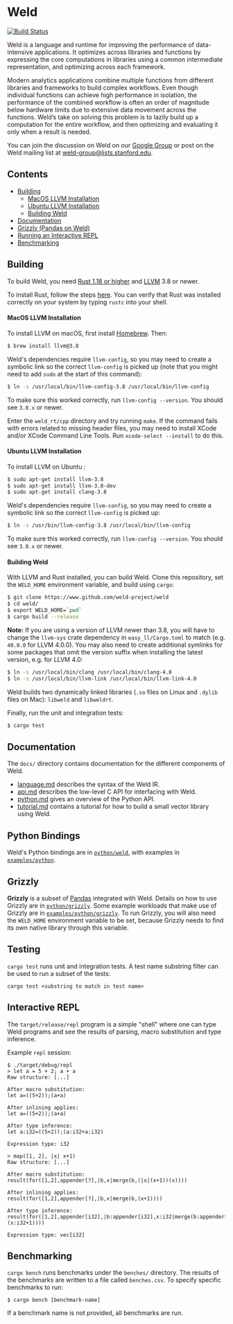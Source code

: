 # Weld

[![Build Status](https://travis-ci.org/weld-project/weld.svg?branch=master)](https://travis-ci.org/weld-project/weld)

Weld is a language and runtime for improving the performance of data-intensive applications. It optimizes across libraries and functions by expressing the core computations in libraries using a common intermediate representation, and optimizing across each framework.

Modern analytics applications combine multiple functions from different libraries and frameworks to build complex workflows. Even though individual functions can achieve high performance in isolation, the performance of the combined workflow is often an order of magnitude below hardware limits due to extensive data movement across the functions. Weld’s take on solving this problem is to lazily build up a computation for the entire workflow, and then optimizing and evaluating it only when a result is needed.

You can join the discussion on Weld on our [Google Group](https://groups.google.com/forum/#!forum/weld-users) or post on the Weld mailing list at [weld-group@lists.stanford.edu](mailto:weld-group@lists.stanford.edu).

## Contents

  * [Building](#building)
      - [MacOS LLVM Installation](#macos-llvm-installation)
      - [Ubuntu LLVM Installation](#ubuntu-llvm-installation)
      - [Building Weld](#building-weld)
  * [Documentation](#documentation)
  * [Grizzly (Pandas on Weld)](#grizzly)
  * [Running an Interactive REPL](#running-an-interactive-repl)
  * [Benchmarking](#benchmarking)

## Building

To build Weld, you need [Rust 1.18 or higher](http://rust-lang.org) and [LLVM](http://llvm.org) 3.8 or newer.

To install Rust, follow the steps [here](https://rustup.rs). You can verify that Rust was installed correctly on your system by typing `rustc` into your shell.

#### MacOS LLVM Installation

To install LLVM on macOS, first install [Homebrew](https://brew.sh/). Then:

```bash
$ brew install llvm@3.8
```

Weld's dependencies require `llvm-config`, so you may need to create a symbolic link so the correct `llvm-config` is picked up (note that you might need to add `sudo` at the start of this command):

```bash
$ ln -s /usr/local/bin/llvm-config-3.8 /usr/local/bin/llvm-config
```

To make sure this worked correctly, run `llvm-config --version`. You should see `3.8.x` or newer.

Enter the `weld_rt/cpp` directory and try running `make`. If the command fails with errors related to missing header files, you may need to install XCode and/or XCode Command Line Tools. Run `xcode-select --install` to do this.

#### Ubuntu LLVM Installation

To install LLVM on Ubuntu :

```bash
$ sudo apt-get install llvm-3.8
$ sudo apt-get install llvm-3.8-dev
$ sudo apt-get install clang-3.8
```

Weld's dependencies require `llvm-config`, so you may need to create a symbolic link so the correct `llvm-config` is picked up:

```bash
$ ln -s /usr/bin/llvm-config-3.8 /usr/local/bin/llvm-config
```

To make sure this worked correctly, run `llvm-config --version`. You should see `3.8.x` or newer.

#### Building Weld

With LLVM and Rust installed, you can build Weld. Clone this repository, set the `WELD_HOME` environment variable, and build using `cargo`:

```bash
$ git clone https://www.github.com/weld-project/weld
$ cd weld/
$ export WELD_HOME=`pwd`
$ cargo build --release
```

**Note:** If you are using a version of LLVM newer than 3.8, you will have to change the `llvm-sys` crate dependency in `easy_ll/Cargo.toml` to match (e.g. `40.0.0` for LLVM 4.0.0). You may also need to create additional symlinks for some packages that omit the version suffix when installing the latest version, e.g. for LLVM 4.0:

```bash
$ ln -s /usr/local/bin/clang /usr/local/bin/clang-4.0
$ ln -s /usr/local/bin/llvm-link /usr/local/bin/llvm-link-4.0
```

Weld builds two dynamically linked libraries (`.so` files on Linux and `.dylib` files on Mac): `libweld` and `libweldrt`.

Finally, run the unit and integration tests:

```bash
$ cargo test
```

## Documentation

The `docs/` directory contains documentation for the different components of Weld.

* [language.md](https://github.com/weld-project/weld/blob/master/docs/language.md) describes the syntax of the Weld IR.
* [api.md](https://github.com/weld-project/weld/blob/master/docs/api.md) describes the low-level C API for interfacing with Weld.
* [python.md](https://github.com/weld-project/weld/blob/master/docs/python.md) gives an overview of the Python API.
* [tutorial.md](https://github.com/weld-project/weld/blob/master/docs/tutorial.md) contains a tutorial for how to build a small vector library using Weld.

## Python Bindings

Weld's Python bindings are in [`python/weld`](https://github.com/weld-project/weld/tree/master/python/weld), with examples in [`examples/python`](https://github.com/weld-project/weld/tree/master/examples/python).

## Grizzly

**Grizzly** is a subset of [Pandas](http://pandas.pydata.org/) integrated with Weld. Details on how to use Grizzly are in
[`python/grizzly`](https://github.com/weld-project/weld/tree/master/python/grizzly).
Some example workloads that make use of Grizzly are in [`examples/python/grizzly`](https://github.com/weld-project/weld/tree/master/examples/python/grizzly).
To run Grizzly, you will also need the `WELD_HOME` environment variable to be set, because Grizzly needs to find its own native library through this variable.

## Testing

`cargo test` runs unit and integration tests. A test name substring filter can be used to run a subset of the tests:

   ```
   cargo test <substring to match in test name>
   ```

## Interactive REPL

The `target/release/repl` program is a simple "shell" where one can type Weld programs and see the results of parsing, macro substitution and type inference.

Example `repl` session:
```
$ ./target/debug/repl
> let a = 5 + 2; a + a
Raw structure: [...]

After macro substitution:
let a=((5+2));(a+a)

After inlining applies:
let a=((5+2));(a+a)

After type inference:
let a:i32=((5+2));(a:i32+a:i32)

Expression type: i32

> map([1, 2], |x| x+1)
Raw structure: [...]

After macro substitution:
result(for([1,2],appender[?],|b,x|merge(b,(|x|(x+1))(x))))

After inlining applies:
result(for([1,2],appender[?],|b,x|merge(b,(x+1))))

After type inference:
result(for([1,2],appender[i32],|b:appender[i32],x:i32|merge(b:appender[i32],(x:i32+1))))

Expression type: vec[i32]
```

## Benchmarking

`cargo bench` runs benchmarks under the `benches/` directory. The results of the benchmarks are written to a file called `benches.csv`. To specify specific benchmarks to run:

```
$ cargo bench [benchmark-name]
```

If a benchmark name is not provided, all benchmarks are run.


